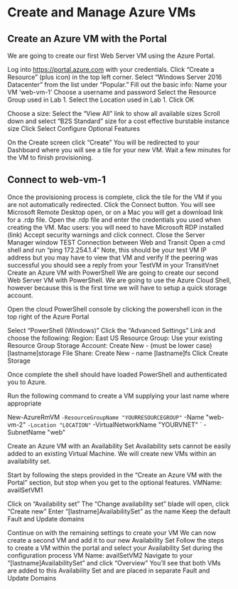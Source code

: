 # Create and Manage Azure VMs

## Create an Azure VM with the Portal
We are going to create our first Web Server VM using the Azure Portal.

Log into https://portal.azure.com with your credentials.
Click “Create a Resource” (plus icon) in the top left corner.
Select “Windows Server 2016 Datacenter” from the list under “Popular.”
Fill out the basic info:
Name your VM ‘web-vm-1’
Choose a username and password
Select the Resource Group used in Lab 1.
Select the Location used in Lab 1.
Click OK
 
Choose a size:
Select the “View All” link to show all available sizes
Scroll down and select “B2S Standard” size for a cost effective burstable instance size
Click Select
Configure Optional Features


On the Create screen click “Create”
You will be redirected to your Dashboard where you will see a tile for your new VM. Wait a few minutes for the VM to finish provisioning.

## Connect to web-vm-1
Once the provisioning process is complete, click the tile for the VM if you are not automatically redirected.
Click the Connect button. You will see Microsoft Remote Desktop open, or on a Mac you will get a download link for a .rdp file.
Open the .rdp file and enter the credentials you used when creating the VM. Mac users: you will need to have Microsoft RDP installed (link)
Accept security warnings and click connect.
Close the Server Manager window
TEST Connection between Web and Transit 
Open a cmd shell and run “ping 172.254.1.4”
Note, this should be your test VM IP address but you may have to view that VM and verify
If the peering was successful you should see a reply from your TestVM in your TransitVnet
Create an Azure VM with PowerShell
We are going to create our second Web Server VM with PowerShell. We are going to use the Azure Cloud Shell, however because this is the first time we will have to setup a quick storage account.

Open the cloud PowerShell console by clicking the powershell icon in the top right of the Azure Portal

Select “PowerShell (Windows)”
Click the “Advanced Settings” Link and choose the following:
Region: East US
Resource Group: Use your existing Resource Group
Storage Account: Create New - (must be lower case) [lastname]storage
File Share: Create New - name [lastname]fs
Click Create Storage

Once complete the shell should have loaded PowerShell and authenticated you to Azure.

Run the following command to create a VM supplying your last name where appropriate

New-AzureRmVM `
-ResourceGroupName "YOURRESOURCEGROUP" `
-Name "web-vm-2" `
-Location "LOCATION" `
-VirtualNetworkName "YOURVNET" `
-SubnetName "web" 


Create an Azure VM with an Availability Set
Availability sets cannot be easily added to an existing Virtual Machine. We will create new VMs within an availability set.

Start by following the steps provided in the “Create an Azure VM with the Portal” section, but stop when you get to the optional features.
VMName: availSetVM1

Click on “Availability set”
The “Change availability set” blade will open, click “Create new”
Enter “[lastname]AvailabilitySet” as the name
Keep the default Fault and Update domains

Continue on with the remaining settings to create your VM
We can now create a second VM and add it to our new Availability Set
Follow the steps to create a VM within the portal and select your Availability Set during the configuration process
VM Name: availSetVM2
Navigate to your “[lastname]AvailabilitySet” and click “Overview”
You’ll see that both VMs are added to this Availability Set and are placed in separate Fault and Update Domains